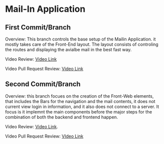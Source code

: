 # Mail-In Application

## First Commit/Branch

Overview: This branch controls the base setup of the Mailin Application. it mostly takes care of the Front-End layout. The layout consists of controling the
routes and displaying the avialbe mail in the best fast way.

Video Review: [Video Link](https://pdx.zoom.us/rec/share/9vAKcSScc_Ow4CGVo79UWcsNe9xXhvdWovQq3VZh3sil3ZMetMt6oeWeh0SW2LYh.4ysknnmdq9TyIF1j?startTime=1740446815000)

Video Pull Request Review: [Video Link](https://pdx.zoom.us/rec/share/AXsbnTMd4Dlf0d7LM2vxORjYjefrezhyMiruovX7JiHb7aq5yeF2QwKUcC1g4akB.EDc9tIr89Hz2jkt7?startTime=1740619685000)

## Second Commit/Branch

Overview: this branch focues on the creation of the Front-Web elements, that includes the Bars for the navigation and the mail contents, it does not current view login in information, and it also does not connect to a server. It focus is it implemnt the main components before the major steps for the combination of both the backend and frontend happen.

Video Review: [Video Link](https://pdx.zoom.us/rec/share/wLWDArIbcKKiGKiBdfRMTLZvMZPFSX6UzQRN2nJH_Vr04O59q7c_3jzCBRGLX7H-.pVa_rjWqchCzHUK4?startTime=1741047614000).

Video Pull Request Review: [VIdeo Link](https://pdx.zoom.us/rec/share/jQfbVPyUwfgeSyYefUZgSJwumZVvg0MqaIfosfsp2-j3010tCZqj81oulKMVECdM.hu1CgQhuU5KCyH4O?startTime=1741132860000)
